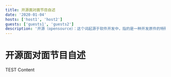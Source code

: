 ```yaml
---
title: 开源面对面节目自述
date: '2020-01-04'
hosts: ['host1', 'host2']
guests: ['guests1', 'guests2']
description: '开源（opensource）：这个词起源于软件开发中，指的是一种开发原件的特殊形式。但到了今天，开源已经泛指一组概念，就是我们称之为的——’开源的方式‘'
---
```


# 开源面对面节目自述

TEST Content
